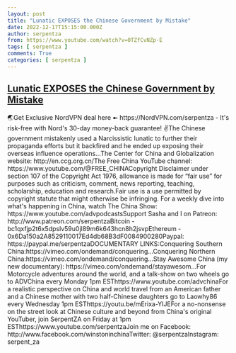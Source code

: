 ```yaml
---
layout: post
title: "Lunatic EXPOSES the Chinese Government by Mistake"
date: 2022-12-17T15:15:00.000Z
author: serpentza
from: https://www.youtube.com/watch?v=0TZfCvNZp-E
tags: [ serpentza ]
comments: True
categories: [ serpentza ]
---
```

<!--1671290100000-->
[Lunatic EXPOSES the Chinese Government by Mistake](https://www.youtube.com/watch?v=0TZfCvNZp-E)
------

<div>
🌏Get Exclusive NordVPN deal here ➼ https://NordVPN.com/serpentza -  It's risk-free with Nord's 30-day money-back guarantee! ✌The Chinese government mistakenly used a Narcissistic lunatic to further their propaganda efforts but it backfired and he ended up exposing their overseas influence operations...The Center for China and Globalization website: http://en.ccg.org.cn/The Free China YouTube channel: https://www.youtube.com/@FREE_CHINACopyright Disclaimer under section 107 of the Copyright Act 1976, allowance is made for “fair use” for purposes such as criticism, comment, news reporting, teaching, scholarship, education and research.Fair use is a use permitted by copyright statute that might otherwise be infringing. For a weekly dive into what's happening in China, watch The China Show: https://www.youtube.com/advpodcastsSupport Sasha and I on Patreon: http://www.patreon.com/serpentzaBitcoin - bc1qxfjp2t6x5dpslv59u0jl89m6k643hcn8h2jsvpEthereum - 0x6Da150a2A8529110017Ed4db68B3dF0084900280Paypal: https://paypal.me/serpentzaDOCUMENTARY LINKS:Conquering Southern China:https://vimeo.com/ondemand/conquering...Conquering Northern China:https://vimeo.com/ondemand/conquering...Stay Awesome China (my new documentary): https://vimeo.com/ondemand/stayawesom...For Motorcycle adventures around the world, and a talk-show on two wheels go to ADVChina every Monday 1pm ESThttps://www.youtube.com/advchinaFor a realistic perspective on China and world travel from an American father and a Chinese mother with two half-Chinese daughters go to Laowhy86 every Wednesday 1pm ESThttps://youtu.be/mErixa-YIJEFor a no-nonsense on the street look at Chinese culture and beyond from China's original YouTuber, join SerpentZA on Friday at 1pm ESThttps://www.youtube.com/serpentzaJoin me on Facebook: http://www.facebook.com/winstoninchinaTwitter: @serpentzaInstagram: serpent_za
</div>
